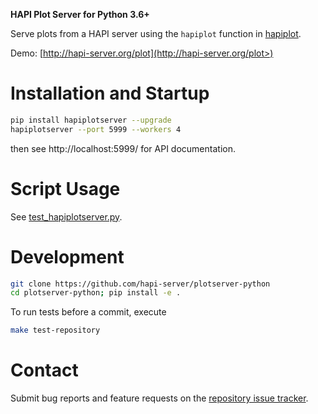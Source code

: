 **HAPI Plot Server for Python 3.6+**

Serve plots from a HAPI server using the `hapiplot` function in [hapiplot](http://github.com/hapi-server/client-python>).

Demo: [http://hapi-server.org/plot](http://hapi-server.org/plot>)

# Installation and Startup

```bash
pip install hapiplotserver --upgrade
hapiplotserver --port 5999 --workers 4
```

then see http://localhost:5999/ for API documentation.

# Script Usage

See [test_hapiplotserver.py](https://github.com/hapi-server/plotserver-python/hapiplotserver/master/test_hapiplotserver.py).

# Development

```bash
git clone https://github.com/hapi-server/plotserver-python
cd plotserver-python; pip install -e .
```

To run tests before a commit, execute

```bash
make test-repository
```

# Contact

Submit bug reports and feature requests on the [repository issue
tracker](https://github.com/hapi-server/plotserver-python/issues>).
